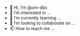 - 👋 Hi, I’m @om-dbc
- 👀 I’m interested in ...
- 🌱 I’m currently learning ...
- 💞️ I’m looking to collaborate on ...
- 📫 How to reach me ...

<!---
om-dbc/om-dbc is a ✨ special ✨ repository because its `README.md` (this file) appears on your GitHub profile.
You can click the Preview link to take a look at your changes.
--->
